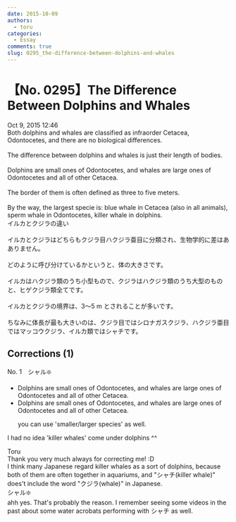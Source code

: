 ```yaml
---
date: 2015-10-09
authors:
  - toru
categories:
  - Essay
comments: true
slug: 0295_the-difference-between-dolphins-and-whales
---
```


# 【No. 0295】The Difference Between Dolphins and Whales
<div class="date">Oct 9, 2015 12:46</div>
<div id="post"><div id="body_show_ori">
Both dolphins and whales are classified as infraorder Cetacea, Odontocetes, and there are no biological differences.<br/><br/>The difference between dolphins and whales is just their length of bodies.<br/><br/>Dolphins are small ones of Odontocetes, and whales are large ones of Odontocetes and all of other Cetacea.<br/><br/>The border of them is often defined as three to five meters.<br/><br/>By the way, the largest specie is: blue whale in Cetacea (also in all animals), sperm whale in Odontocetes, killer whale in dolphins.
</div></div>

<!-- more -->

<div id="post_ja"><div id="body_show_mo">
イルカとクジラの違い<br/><br/>イルカとクジラはどちらもクジラ目ハクジラ亜目に分類され、生物学的に差はあありません。<br/><br/>どのように呼び分けているかというと、体の大きさです。<br/><br/>イルカはハクジラ類のうち小型もので、クジラはハクジラ類のうち大型のものと、ヒゲクジラ類全てです。<br/><br/>イルカとクジラの境界は、3〜5 m とされることが多いです。<br/><br/>ちなみに体長が最も大きいのは、クジラ目ではシロナガスクジラ、ハクジラ亜目ではマッコウクジラ、イルカ類ではシャチです。
</div></div>

## Corrections (1)
<div id="block"><div class="first_name"> No. 1　<span class="just_name">シャル❇️</span></div><div id="block2">
<ul class="correction_field">
<li class="incorrect">Dolphins are small ones of Odontocetes, and whales are large ones of Odontocetes and all of other Cetacea.</li>
<li class="corrected correct">
Dolphins are small ones of Odontocetes, and whales are large ones of Odontocetes and all of other Cetacea.
<p class="correction_comment">you can use 'smaller/larger species' as well.</p>
</li>
</ul>
<p class="comment_small">
 I had no idea 'killer whales' come  under dolphins ^^
</p>

</div><div class="name"><span class="just_name">Toru</span><br>
Thank you very much always for correcting me! :D<br/>I think many Japanese regard killer whales as a sort of dolphins, because both of them are often together in aquariums, and "シャチ(killer whale)" does't include the word "クジラ(whale)" in Japanese.
</div>
<div class="name"><span class="just_name">シャル❇️</span><br>
ahh yes. That's probably the reason. I remember seeing some videos in the past about some water acrobats performing with シャチ as well.
</div>
</div>
